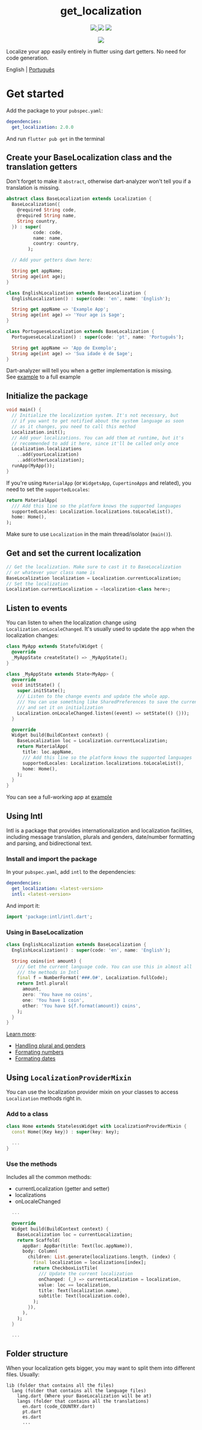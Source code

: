 <div>
  <h1 align="center">get_localization</h1>
  <p align="center" >
    <a title="Pub" href="https://pub.dartlang.org/packages/get_localization" >
      <img src="https://img.shields.io/pub/v/get_localization.svg?style=popout&include_prereleases" />
    </a>
    <a title="License">
      <img src="https://img.shields.io/github/license/bdlukaa/get_localization" />
    </a>
    <a title="PRs are welcome">
      <img src="https://img.shields.io/badge/PRs-welcome-brightgreen.svg" />
    </a>
  <div>
  <p align="center">
    <a title="Buy me a coffee" href="https://www.buymeacoffee.com/bdlukaa">
      <img src="https://img.buymeacoffee.com/button-api/?text=Buy me a coffee&emoji=&slug=bdlukaa&button_colour=FF5F5F&font_colour=ffffff&font_family=Lato&outline_colour=000000&coffee_colour=FFDD00">
    </a>
  </p>
</div>

Localize your app easily entirely in flutter using dart getters. No need for code generation.

English | [Português](README-PT.md)

# Get started

Add the package to your `pubspec.yaml`:

```yaml
dependencies:
  get_localization: 2.0.0
```

And run `flutter pub get` in the terminal

## Create your BaseLocalization class and the translation getters

Don't forget to make it `abstract`, otherwise dart-analyzer won't tell you if a translation is missing.

```dart
abstract class BaseLocalization extends Localization {
  BaseLocalization({
    @required String code,
    @required String name,
    String country,
  }) : super(
          code: code,
          name: name,
          country: country,
        );

  // Add your getters down here:

  String get appName;
  String age(int age);
}

class EnglishLocalization extends BaseLocalization {
  EnglishLocalization() : super(code: 'en', name: 'English');

  String get appName => 'Example App';
  String age(int age) => 'Your age is $age';
}

class PortugueseLocalization extends BaseLocalization {
  PortugueseLocalization() : super(code: 'pt', name: 'Português');

  String get appName => 'App de Exemplo';
  String age(int age) => 'Sua idade é de $age';
}
```

Dart-analyzer will tell you when a getter implementation is missing.\
See [example](example/lib/langs/lang.dart) to a full example

## Initialize the package

```dart
void main() {
  // Initialize the localization system. It's not necessary, but
  // if you want to get notified about the system language as soon
  // as it changes, you need to call this method
  Localization.init();
  // Add your localizations. You can add them at runtime, but it's
  // recommended to add it here, since it'll be called only once
  Localization.localizations
    ..add(yourLocalization)
    ..add(otherLocalization);
  runApp(MyApp());
}
```

If you're using `MaterialApp` (or `WidgetsApp`, `CupertinoApps` and related), you need to set the `supportedLocales`:

```dart
return MaterialApp(
  /// Add this line so the platform knows the supported languages
  supportedLocales: Localization.localizations.toLocaleList(),
  home: Home(),
);
```

Make sure to use `Localization` in the main thread/isolator (`main()`).

## Get and set the current localization

```dart
// Get the localization. Make sure to cast it to BaseLocalization
// or whatever your class name is
BaseLocalization localization = Localization.currentLocalization;
// Set the localization
Localization.currentLocalization = <localization-class here>;
```

## Listen to events

You can listen to when the localization change using `Localization.onLocaleChanged`. It's usually used to update the app when the localization changes:

```dart
class MyApp extends StatefulWidget {
  @override
  _MyAppState createState() => _MyAppState();
}

class _MyAppState extends State<MyApp> {
  @override
  void initState() {
    super.initState();
    /// Listen to the change events and update the whole app.
    /// You can use something like SharedPreferences to save the current language
    /// and set it on initialization
    Localization.onLocaleChanged.listen((event) => setState(() {}));
  }

  @override
  Widget build(BuildContext context) {
    BaseLocalization loc = Localization.currentLocalization;
    return MaterialApp(
      title: loc.appName,
      /// Add this line so the platform knows the supported languages
      supportedLocales: Localization.localizations.toLocaleList(),
      home: Home(),
    );
  }
}
```

You can see a full-working app at [example](example/)

## Using Intl

Intl is a package that provides internationalization and localization facilities, including message translation, plurals and genders, date/number formatting and parsing, and bidirectional text.

### Install and import the package

In your `pubspec.yaml`, add `intl` to the dependencies:

```yaml
dependencies:
  get_localization: <latest-version>
  intl: <latest-version>
```

And import it:

```dart
import 'package:intl/intl.dart';
```

### Using in BaseLocalization

```dart
class EnglishLocalization extends BaseLocalization {
  EnglishLocalization() : super(code: 'en', name: 'English');

  String coins(int amount) {
    /// Get the current language code. You can use this in almost all
    /// the methods in Intl
    final f = NumberFormat('###.0#', Localization.fullCode);
    return Intl.plural(
      amount,
      zero: 'You have no coins',
      one: 'You have 1 coin',
      other: 'You have ${f.format(amount)} coins',
    );
  }
}
```

[Learn more](https://pub.dev/packages/intl):

- [Handling plural and genders](https://pub.dev/packages/intl#messages)
- [Formating numbers](https://pub.dev/packages/intl#number-formatting-and-parsing)
- [Formating dates](https://pub.dev/packages/intl#date-formatting-and-parsing)

## Using `LocalizationProviderMixin`

You can use the localization provider mixin on your classes to access `Localization` methods right in.

### Add to a class

```dart
class Home extends StatelessWidget with LocalizationProviderMixin {
  const Home({Key key}) : super(key: key);

  ...
}
```

### Use the methods

Includes all the common methods:

- currentLocalization (getter and setter)
- localizations
- onLocaleChanged

```dart
  ...

  @override
  Widget build(BuildContext context) {
    BaseLocalization loc = currentLocalization;
    return Scaffold(
      appBar: AppBar(title: Text(loc.appName)),
      body: Column(
        children: List.generate(localizations.length, (index) {
          final localization = localizations[index];
          return CheckboxListTile(
            /// Update the current localization
            onChanged: (_) => currentLocalization = localization,
            value: loc == localization,
            title: Text(localization.name),
            subtitle: Text(localization.code),
          );
        }),
      ),
    );
  }

  ...
```

## Folder structure

When your localization gets bigger, you may want to split them into different files. Usually:

```folder
lib (folder that contains all the files)
  lang (folder that contains all the language files)
    lang.dart (Where your BaseLocalization will be at)
    langs (folder that contains all the translations)
      en.dart (code_COUNTRY.dart)
      pt.dart
      es.dart
      ...
```
